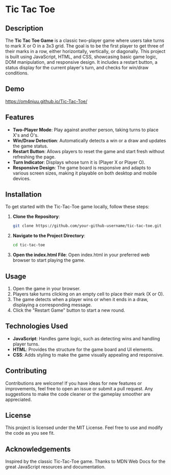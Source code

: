 # Tic Tac Toe

## Description

The **Tic Tac Toe Game** is a classic two-player game where users take turns to mark X or O in a 3x3 grid. The goal is to be the first player to get three of their marks in a row, either horizontally, vertically, or diagonally. This project is built using JavaScript, HTML, and CSS, showcasing basic game logic, DOM manipulation, and responsive design. It includes a restart button, a status display for the current player's turn, and checks for win/draw conditions.

## Demo
https://om4njuu.github.io/Tic-Tac-Toe/

## Features

- **Two-Player Mode**: Play against another person, taking turns to place X's and O's.
- **Win/Draw Detection**: Automatically detects a win or a draw and updates the game status.
- **Restart Button**: Allows players to reset the game and start fresh without refreshing the page.
- **Turn Indicator**: Displays whose turn it is (Player X or Player O).
- **Responsive Design**: The game board is responsive and adapts to various screen sizes, making it playable on both desktop and mobile devices.

## Installation

To get started with the Tic-Tac-Toe game locally, follow these steps:

1. **Clone the Repository**:
   ```bash
   git clone https://github.com/your-github-username/tic-tac-toe.git

2. **Navigate to the Project Directory**:
    ```bash
    cd tic-tac-toe

3. **Open the index.html File**:
   Open index.html in your preferred web browser to start playing the game.
   
## Usage
1. Open the game in your browser.
2. Players take turns clicking on an empty cell to place their mark (X or O).
3. The game detects when a player wins or when it ends in a draw, displaying a corresponding message.
4. Click the "Restart Game" button to start a new round.
   
## Technologies Used
- **JavaScript**: Handles game logic, such as detecting wins and handling player turns.
- **HTML**: Provides the structure for the game board and UI elements.
- **CSS**: Adds styling to make the game visually appealing and responsive.

## Contributing
Contributions are welcome! If you have ideas for new features or improvements, feel free to open an issue or submit a pull request. Any suggestions to make the code cleaner or the gameplay smoother are appreciated.

## License
This project is licensed under the MIT License. Feel free to use and modify the code as you see fit.

## Acknowledgements
Inspired by the classic Tic-Tac-Toe game. Thanks to MDN Web Docs for the great JavaScript resources and documentation.

